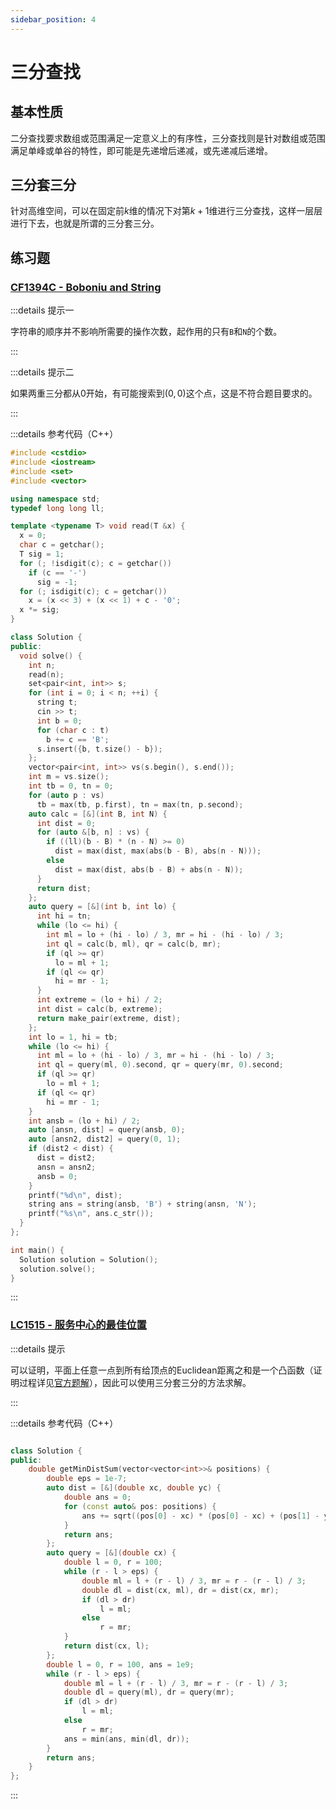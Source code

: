 ```yaml
---
sidebar_position: 4
---
```


# 三分查找

## 基本性质

二分查找要求数组或范围满足一定意义上的有序性，三分查找则是针对数组或范围满足单峰或单谷的特性，即可能是先递增后递减，或先递减后递增。

## 三分套三分

针对高维空间，可以在固定前$k$维的情况下对第$k+1$维进行三分查找，这样一层层进行下去，也就是所谓的三分套三分。

## 练习题

### [CF1394C - Boboniu and String](https://codeforces.com/problemset/problem/1394/C)

:::details 提示一

字符串的顺序并不影响所需要的操作次数，起作用的只有`B`和`N`的个数。

:::

:::details 提示二

如果两重三分都从$0$开始，有可能搜索到$(0,0)$这个点，这是不符合题目要求的。

:::

:::details 参考代码（C++）

```cpp
#include <cstdio>
#include <iostream>
#include <set>
#include <vector>

using namespace std;
typedef long long ll;

template <typename T> void read(T &x) {
  x = 0;
  char c = getchar();
  T sig = 1;
  for (; !isdigit(c); c = getchar())
    if (c == '-')
      sig = -1;
  for (; isdigit(c); c = getchar())
    x = (x << 3) + (x << 1) + c - '0';
  x *= sig;
}

class Solution {
public:
  void solve() {
    int n;
    read(n);
    set<pair<int, int>> s;
    for (int i = 0; i < n; ++i) {
      string t;
      cin >> t;
      int b = 0;
      for (char c : t)
        b += c == 'B';
      s.insert({b, t.size() - b});
    };
    vector<pair<int, int>> vs(s.begin(), s.end());
    int m = vs.size();
    int tb = 0, tn = 0;
    for (auto p : vs)
      tb = max(tb, p.first), tn = max(tn, p.second);
    auto calc = [&](int B, int N) {
      int dist = 0;
      for (auto &[b, n] : vs) {
        if ((ll)(b - B) * (n - N) >= 0)
          dist = max(dist, max(abs(b - B), abs(n - N)));
        else
          dist = max(dist, abs(b - B) + abs(n - N));
      }
      return dist;
    };
    auto query = [&](int b, int lo) {
      int hi = tn;
      while (lo <= hi) {
        int ml = lo + (hi - lo) / 3, mr = hi - (hi - lo) / 3;
        int ql = calc(b, ml), qr = calc(b, mr);
        if (ql >= qr)
          lo = ml + 1;
        if (ql <= qr)
          hi = mr - 1;
      }
      int extreme = (lo + hi) / 2;
      int dist = calc(b, extreme);
      return make_pair(extreme, dist);
    };
    int lo = 1, hi = tb;
    while (lo <= hi) {
      int ml = lo + (hi - lo) / 3, mr = hi - (hi - lo) / 3;
      int ql = query(ml, 0).second, qr = query(mr, 0).second;
      if (ql >= qr)
        lo = ml + 1;
      if (ql <= qr)
        hi = mr - 1;
    }
    int ansb = (lo + hi) / 2;
    auto [ansn, dist] = query(ansb, 0);
    auto [ansn2, dist2] = query(0, 1);
    if (dist2 < dist) {
      dist = dist2;
      ansn = ansn2;
      ansb = 0;
    }
    printf("%d\n", dist);
    string ans = string(ansb, 'B') + string(ansn, 'N');
    printf("%s\n", ans.c_str());
  }
};

int main() {
  Solution solution = Solution();
  solution.solve();
}
```

:::

### [LC1515 - 服务中心的最佳位置](https://leetcode.cn/problems/best-position-for-a-service-centre/)

:::details 提示

可以证明，平面上任意一点到所有给顶点的Euclidean距离之和是一个凸函数（证明过程详见[官方题解](https://leetcode.cn/problems/best-position-for-a-service-centre/solution/fu-wu-zhong-xin-de-zui-jia-wei-zhi-by-leetcode-sol/)），因此可以使用三分套三分的方法求解。

:::

:::details 参考代码（C++）

```cpp

class Solution {
public:
    double getMinDistSum(vector<vector<int>>& positions) {
        double eps = 1e-7;
        auto dist = [&](double xc, double yc) {
            double ans = 0;
            for (const auto& pos: positions) {
                ans += sqrt((pos[0] - xc) * (pos[0] - xc) + (pos[1] - yc) * (pos[1] - yc));
            }
            return ans;
        };
        auto query = [&](double cx) {
            double l = 0, r = 100;
            while (r - l > eps) {
                double ml = l + (r - l) / 3, mr = r - (r - l) / 3;
                double dl = dist(cx, ml), dr = dist(cx, mr);
                if (dl > dr)
                    l = ml;
                else
                    r = mr;
            }
            return dist(cx, l);
        };
        double l = 0, r = 100, ans = 1e9;
        while (r - l > eps) {
            double ml = l + (r - l) / 3, mr = r - (r - l) / 3;
            double dl = query(ml), dr = query(mr);
            if (dl > dr)
                l = ml;
            else
                r = mr;
            ans = min(ans, min(dl, dr));
        }
        return ans;
    }
};
```

:::

<Utterances />
